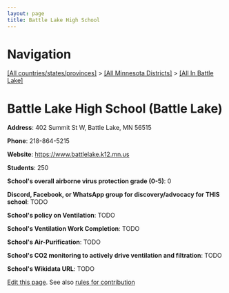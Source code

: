 ```yaml
---
layout: page
title: Battle Lake High School
---
```

# Navigation

[[All countries/states/provinces]](../../..) > [[All Minnesota Districts]](../..) > [[All In Battle Lake]](..)

# Battle Lake High School (Battle Lake)

**Address**: 402 Summit St W, Battle Lake, MN 56515

**Phone**: 218-864-5215

**Website**: <https://www.battlelake.k12.mn.us>

**Students**: 250

**School's overall airborne virus protection grade (0-5)**: 0

**Discord, Facebook, or WhatsApp group for discovery/advocacy for THIS school**: TODO

**School's policy on Ventilation**: TODO

**School's Ventilation Work Completion**: TODO

**School's Air-Purification**: TODO

**School's CO2 monitoring to actively drive ventilation and filtration**: TODO

**School's Wikidata URL**: TODO


[Edit this page](https://github.com/ventilate-schools/MN/edit/main/./Battle_Lake/Battle_Lake_High_School.md). See also [rules for contribution](../../../contribution-rules/)